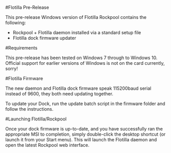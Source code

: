 #Flotilla Pre-Release

This pre-release Windows version of Flotilla Rockpool contains the following:

* Rockpool + Flotilla daemon installed via a standard setup file
* Flotilla dock firmware updater

#Requirements

This pre-release has been tested on Windows 7 through to Windows 10. Official support for earlier versions of Windows is not on the card currently, sorry!

#Flotilla Firmware

The new daemon and Flotilla dock firmware speak 115200baud serial instead of 9600, they both need updating together.

To update your Dock, run the update batch script in the firmware folder and follow the instructions.

#Launching Flotilla/Rockpool

Once your dock firmware is up-to-date, and you have successfully ran the appropriate MSI to completion, simply double-click the desktop shortcut (or launch it from your Start menu). This will launch the Flotilla daemon and open the latest Rockpool web interface.
